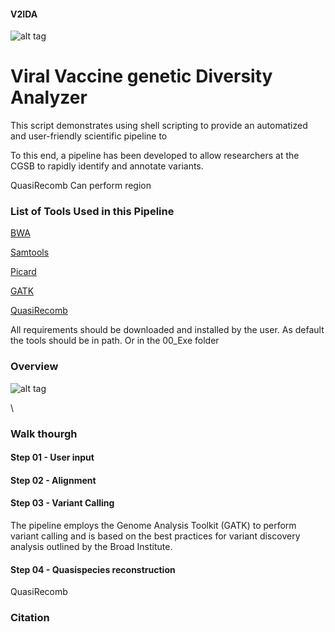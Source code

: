 #### V2IDA
![alt tag](https://user-images.githubusercontent.com/57667417/69444736-bfc1e200-0d2f-11ea-94f4-592adbb3b0ed.jpeg)

# Viral Vaccine genetic Diversity Analyzer

This script demonstrates using shell scripting to provide an automatized and user-friendly scientific pipeline to 


To this end, a pipeline has been developed to allow researchers at the CGSB to rapidly identify and annotate variants.


QuasiRecomb
Can perform region

### List of Tools Used in this Pipeline

[BWA](https://github.com/lh3/bwa)

[Samtools](https://github.com/samtools/samtools)

[Picard](https://github.com/broadinstitute/picard)

[GATK](https://github.com/broadinstitute/gatk)

[QuasiRecomb](https://github.com/cbg-ethz/QuasiRecomb)


All requirements should be downloaded and installed by the user. 
As default the tools should be in path.
Or in the 00_Exe folder

### Overview

![alt tag](https://user-images.githubusercontent.com/57667417/69445815-dd904680-0d31-11ea-8885-a2c03c968c92.png)


\ 
### Walk thourgh
#### Step 01 - User input
#### Step 02 - Alignment
#### Step 03 - Variant Calling

The pipeline employs the Genome Analysis Toolkit (GATK) to perform variant calling and is based on the best practices for variant discovery analysis outlined by the Broad Institute. 


#### Step 04 - Quasispecies reconstruction

QuasiRecomb


### Citation 
